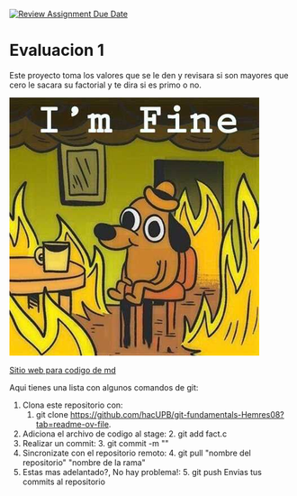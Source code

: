 [![Review Assignment Due Date](https://classroom.github.com/assets/deadline-readme-button-24ddc0f5d75046c5622901739e7c5dd533143b0c8e959d652212380cedb1ea36.svg)](https://classroom.github.com/a/L-l2uhAO)
 
# Evaluacion 1

Este proyecto toma los valores que se le den y revisara si son mayores que cero le sacara su factorial y te dira si es primo o no. 

![Logo de Markdown](Imagenes/Imfine.jpg)

[Sitio web para codigo de md](https://markdown.es/sintaxis-markdown/)


Aqui tienes una lista con algunos comandos de git: 

1. Clona este repositorio con: 
   1. git clone https://github.com/hacUPB/git-fundamentals-Hemres08?tab=readme-ov-file.
2. Adiciona el archivo de codigo al stage:
   2. git add fact.c 
3. Realizar un commit:
   3. git commit -m "<Texto que describa lo que hiciste>"
4. Sincronizate con el repositorio remoto:
   4. git pull "nombre del repositorio" "nombre de la rama"
5. Estas mas adelantado?, No hay problema!: 
   5. git push Envias tus commits al repositorio 


   







